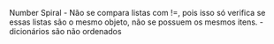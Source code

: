 Number Spiral
    - Não se compara listas com !=, pois isso só verifica se essas listas são o mesmo objeto, não se possuem os mesmos itens.
    - dicionários são não ordenados